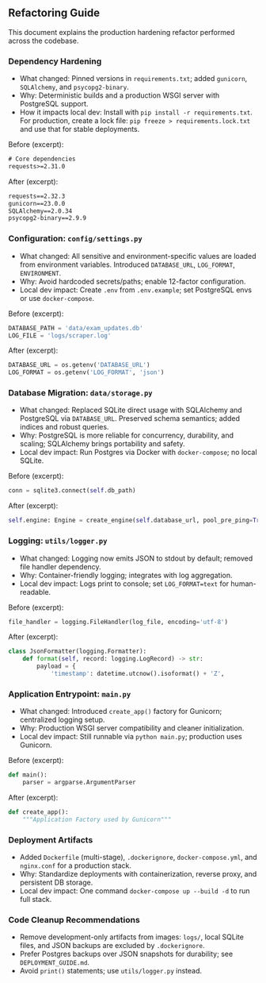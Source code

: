 ## Refactoring Guide

This document explains the production hardening refactor performed across the codebase.

### Dependency Hardening

- What changed: Pinned versions in `requirements.txt`; added `gunicorn`, `SQLAlchemy`, and `psycopg2-binary`.
- Why: Deterministic builds and a production WSGI server with PostgreSQL support.
- How it impacts local dev: Install with `pip install -r requirements.txt`. For production, create a lock file: `pip freeze > requirements.lock.txt` and use that for stable deployments.

Before (excerpt):

```startLine:endLine:c:\Users\heman\Desktop\kollegeapply\update-data-scraper\requirements.txt
# Core dependencies
requests>=2.31.0
```

After (excerpt):

```startLine:endLine:c:\Users\heman\Desktop\kollegeapply\update-data-scraper\requirements.txt
requests==2.32.3
gunicorn==23.0.0
SQLAlchemy==2.0.34
psycopg2-binary==2.9.9
```

### Configuration: `config/settings.py`

- What changed: All sensitive and environment-specific values are loaded from environment variables. Introduced `DATABASE_URL`, `LOG_FORMAT`, `ENVIRONMENT`.
- Why: Avoid hardcoded secrets/paths; enable 12-factor configuration.
- Local dev impact: Create `.env` from `.env.example`; set PostgreSQL envs or use `docker-compose`.

Before (excerpt):

```startLine:endLine:c:\Users\heman\Desktop\kollegeapply\update-data-scraper\config\settings.py
DATABASE_PATH = 'data/exam_updates.db'
LOG_FILE = 'logs/scraper.log'
```

After (excerpt):

```startLine:endLine:c:\Users\heman\Desktop\kollegeapply\update-data-scraper\config\settings.py
DATABASE_URL = os.getenv('DATABASE_URL')
LOG_FORMAT = os.getenv('LOG_FORMAT', 'json')
```

### Database Migration: `data/storage.py`

- What changed: Replaced SQLite direct usage with SQLAlchemy and PostgreSQL via `DATABASE_URL`. Preserved schema semantics; added indices and robust queries.
- Why: PostgreSQL is more reliable for concurrency, durability, and scaling; SQLAlchemy brings portability and safety.
- Local dev impact: Run Postgres via Docker with `docker-compose`; no local SQLite.

Before (excerpt):

```startLine:endLine:c:\Users\heman\Desktop\kollegeapply\update-data-scraper\data\storage.py
conn = sqlite3.connect(self.db_path)
```

After (excerpt):

```startLine:endLine:c:\Users\heman\Desktop\kollegeapply\update-data-scraper\data\storage.py
self.engine: Engine = create_engine(self.database_url, pool_pre_ping=True)
```

### Logging: `utils/logger.py`

- What changed: Logging now emits JSON to stdout by default; removed file handler dependency.
- Why: Container-friendly logging; integrates with log aggregation.
- Local dev impact: Logs print to console; set `LOG_FORMAT=text` for human-readable.

Before (excerpt):

```startLine:endLine:c:\Users\heman\Desktop\kollegeapply\update-data-scraper\utils\logger.py
file_handler = logging.FileHandler(log_file, encoding='utf-8')
```

After (excerpt):

```startLine:endLine:c:\Users\heman\Desktop\kollegeapply\update-data-scraper\utils\logger.py
class JsonFormatter(logging.Formatter):
    def format(self, record: logging.LogRecord) -> str:
        payload = {
            'timestamp': datetime.utcnow().isoformat() + 'Z',
```

### Application Entrypoint: `main.py`

- What changed: Introduced `create_app()` factory for Gunicorn; centralized logging setup.
- Why: Production WSGI server compatibility and cleaner initialization.
- Local dev impact: Still runnable via `python main.py`; production uses Gunicorn.

Before (excerpt):

```startLine:endLine:c:\Users\heman\Desktop\kollegeapply\update-data-scraper\main.py
def main():
    parser = argparse.ArgumentParser
```

After (excerpt):

```startLine:endLine:c:\Users\heman\Desktop\kollegeapply\update-data-scraper\main.py
def create_app():
    """Application Factory used by Gunicorn"""
```

### Deployment Artifacts

- Added `Dockerfile` (multi-stage), `.dockerignore`, `docker-compose.yml`, and `nginx.conf` for a production stack.
- Why: Standardize deployments with containerization, reverse proxy, and persistent DB storage.
- Local dev impact: One command `docker-compose up --build -d` to run full stack.

### Code Cleanup Recommendations

- Remove development-only artifacts from images: `logs/`, local SQLite files, and JSON backups are excluded by `.dockerignore`.
- Prefer Postgres backups over JSON snapshots for durability; see `DEPLOYMENT_GUIDE.md`.
- Avoid `print()` statements; use `utils/logger.py` instead.

